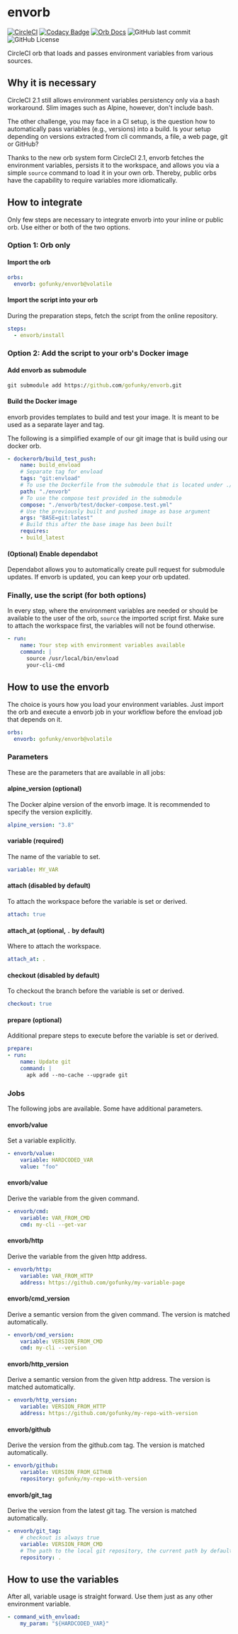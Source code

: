 # envorb

[![CircleCI](https://circleci.com/gh/gofunky/envorb/tree/master.svg?style=shield)](https://circleci.com/gh/gofunky/envorb/tree/master)
[![Codacy Badge](https://api.codacy.com/project/badge/Grade/22c19fadee13479fac231d551e6442e9)](https://www.codacy.com/app/gofunky/envorb?utm_source=github.com&amp;utm_medium=referral&amp;utm_content=gofunky/envorb&amp;utm_campaign=Badge_Grade)
[![Orb Docs](https://img.shields.io/badge/orb-docs-blue.svg)](https://circleci.com/orbs/registry/orb/gofunky/envorb)
![GitHub last commit](https://img.shields.io/github/last-commit/gofunky/envorb.svg)
![GitHub License](https://img.shields.io/github/license/gofunky/envorb.svg)

CircleCI orb that loads and passes environment variables from various sources.

## Why it is necessary

CircleCI 2.1 still allows environment variables persistency only via a bash workaround.
Slim images such as Alpine, however, don't include bash.

The other challenge, you may face in a CI setup, is the question how to automatically pass variables (e.g., versions) into a build.
Is your setup depending on versions extracted from cli commands, a file, a web page, git or GitHub?

Thanks to the new orb system form CircleCI 2.1, envorb fetches the environment variables, persists it to the workspace, and allows you via a simple `source` command to load it in your own orb.
Thereby, public orbs have the capability to require variables more idiomatically.
 
## How to integrate

Only few steps are necessary to integrate envorb into your inline or public orb.
Use either or both of the two options.

### Option 1: Orb only

#### Import the orb

```yaml
orbs:
  envorb: gofunky/envorb@volatile
```

#### Import the script into your orb

During the preparation steps, fetch the script from the online repository.

```yaml
steps:
  - envorb/install
```

### Option 2: Add the script to your orb's Docker image

#### Add envorb as submodule

```cmd
git submodule add https://github.com/gofunky/envorb.git
```

#### Build the Docker image

envorb provides templates to build and test your image.
It is meant to be used as a separate layer and tag.

The following is a simplified example of our git image that is build using our docker orb. 

```yaml
- dockerorb/build_test_push:
    name: build_envload
    # Separate tag for envload
    tags: "git:envload"
    # To use the Dockerfile from the submodule that is located under ./envorb
    path: "./envorb"
    # To use the compose test provided in the submodule
    compose: "./envorb/test/docker-compose.test.yml"
    # Use the previously built and pushed image as base argument
    args: "BASE=git:latest"
    # Build this after the base image has been built
    requires:
    - build_latest
```  

#### (Optional) Enable dependabot

Dependabot allows you to automatically create pull request for submodule updates.
If envorb is updated, you can keep your orb updated.

### Finally, use the script (for both options)

In every step, where the environment variables are needed or should be available to the user of the orb, `source` the imported script first.
Make sure to attach the workspace first, the variables will not be found otherwise.

```yaml
- run:
    name: Your step with environment variables available
    command: |
      source /usr/local/bin/envload
      your-cli-cmd
```

## How to use the envorb

The choice is yours how you load your environment variables.
Just import the orb and execute a envorb job in your workflow before the envload job that depends on it.

```yaml
orbs:
  envorb: gofunky/envorb@volatile
```

### Parameters

These are the parameters that are available in all jobs:

#### alpine_version (optional)

The Docker alpine version of the envorb image. It is recommended to specify the version explicitly.

```yaml
alpine_version: "3.8"
```

#### variable (required)

The name of the variable to set.

```yaml
variable: MY_VAR
```

#### attach (disabled by default)

To attach the workspace before the variable is set or derived.

```yaml
attach: true
```

#### attach_at (optional, `.` by default)

Where to attach the workspace.

```yaml
attach_at: .
```

#### checkout (disabled by default)

To checkout the branch before the variable is set or derived.

```yaml
checkout: true
```

#### prepare (optional)

Additional prepare steps to execute before the variable is set or derived. 

```yaml
prepare:
- run:
    name: Update git
    command: |
      apk add --no-cache --upgrade git
```

### Jobs

The following jobs are available. Some have additional parameters.

#### envorb/value

Set a variable explicitly.

```yaml
- envorb/value:
    variable: HARDCODED_VAR
    value: "foo"
```

#### envorb/value

Derive the variable from the given command.

```yaml
- envorb/cmd:
    variable: VAR_FROM_CMD
    cmd: my-cli --get-var
```

#### envorb/http

Derive the variable from the given http address.

```yaml
- envorb/http:
    variable: VAR_FROM_HTTP
    address: https://github.com/gofunky/my-variable-page
```

#### envorb/cmd_version

Derive a semantic version from the given command. The version is matched automatically.

```yaml
- envorb/cmd_version:
    variable: VERSION_FROM_CMD
    cmd: my-cli --version
```

#### envorb/http_version

Derive a semantic version from the given http address. The version is matched automatically.

```yaml
- envorb/http_version:
    variable: VERSION_FROM_HTTP
    address: https://github.com/gofunky/my-repo-with-version
```

#### envorb/github

Derive the version from the github.com tag. The version is matched automatically.

```yaml
- envorb/github:
    variable: VERSION_FROM_GITHUB
    repository: gofunky/my-repo-with-version
```

#### envorb/git_tag

Derive the version from the latest git tag. The version is matched automatically.

```yaml
- envorb/git_tag:
    # checkout is always true
    variable: VERSION_FROM_CMD
    # The path to the local git repository, the current path by default
    repository: .
```

## How to use the variables

After all, variable usage is straight forward. Use them just as any other environment variable.

```yaml
- command_with_envload:
    my_param: "${HARDCODED_VAR}"
```
